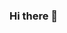 ### Hi there 👋

<!--
I am Shaamini Kalaimani and am working as a customer experience officer. I am working towards becoming an analyst and honing my skils by doing data visualisation projects. Github is the space that i chose to store and share my work whilst I continue to hon my skills on ✳️ SQLite ✳️Power BI ✳️ Power Pivot.


- 🔭 I’m currently working on ...
- 🌱 I’m currently learning ...
- 👯 I’m looking to collaborate on ...
- 🤔 I’m looking for help with ...
- 💬 Ask me about ...
- 📫 How to reach me: ...
- 😄 Pronouns: ...
- ⚡ Fun fact: 
-->
